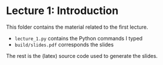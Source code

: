 # Lecture 1: Introduction
This folder contains the material related to the first lecture. 
- `lecture_1.py` contains the Python commands I typed
- `build/slides.pdf` corresponds the slides

The rest is the (latex) source code used to generate the slides.